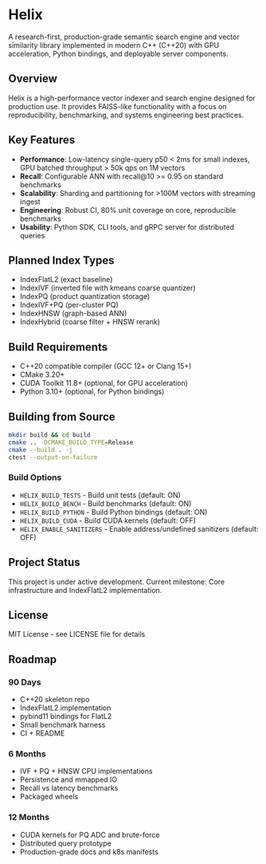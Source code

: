 # Helix

A research-first, production-grade semantic search engine and vector similarity library implemented in modern C++ (C++20) with GPU acceleration, Python bindings, and deployable server components.

## Overview

Helix is a high-performance vector indexer and search engine designed for production use. It provides FAISS-like functionality with a focus on reproducibility, benchmarking, and systems engineering best practices.

## Key Features

- **Performance**: Low-latency single-query p50 < 2ms for small indexes, GPU batched throughput > 50k qps on 1M vectors
- **Recall**: Configurable ANN with recall@10 >= 0.95 on standard benchmarks
- **Scalability**: Sharding and partitioning for >100M vectors with streaming ingest
- **Engineering**: Robust CI, 80% unit coverage on core, reproducible benchmarks
- **Usability**: Python SDK, CLI tools, and gRPC server for distributed queries

## Planned Index Types

- IndexFlatL2 (exact baseline)
- IndexIVF (inverted file with kmeans coarse quantizer)
- IndexPQ (product quantization storage)
- IndexIVF+PQ (per-cluster PQ)
- IndexHNSW (graph-based ANN)
- IndexHybrid (coarse filter + HNSW rerank)

## Build Requirements

- C++20 compatible compiler (GCC 12+ or Clang 15+)
- CMake 3.20+
- CUDA Toolkit 11.8+ (optional, for GPU acceleration)
- Python 3.10+ (optional, for Python bindings)

## Building from Source

```bash
mkdir build && cd build
cmake .. -DCMAKE_BUILD_TYPE=Release
cmake --build . -j
ctest --output-on-failure
```

### Build Options

- `HELIX_BUILD_TESTS` - Build unit tests (default: ON)
- `HELIX_BUILD_BENCH` - Build benchmarks (default: ON)
- `HELIX_BUILD_PYTHON` - Build Python bindings (default: ON)
- `HELIX_BUILD_CUDA` - Build CUDA kernels (default: OFF)
- `HELIX_ENABLE_SANITIZERS` - Enable address/undefined sanitizers (default: OFF)

## Project Status

This project is under active development. Current milestone: Core infrastructure and IndexFlatL2 implementation.

## License

MIT License - see LICENSE file for details

## Roadmap

### 90 Days
- C++20 skeleton repo
- IndexFlatL2 implementation
- pybind11 bindings for FlatL2
- Small benchmark harness
- CI + README

### 6 Months
- IVF + PQ + HNSW CPU implementations
- Persistence and mmapped IO
- Recall vs latency benchmarks
- Packaged wheels

### 12 Months
- CUDA kernels for PQ ADC and brute-force
- Distributed query prototype
- Production-grade docs and k8s manifests
